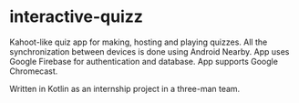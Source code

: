 # interactive-quizz

Kahoot-like quiz app for making, hosting and playing quizzes. All the synchronization between devices is done using Android Nearby. 
App uses Google Firebase for authentication and database. App supports Google Chromecast.


Written in Kotlin as an internship project in a three-man team.

